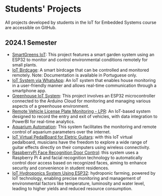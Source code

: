 # Students' Projects

All projects developed by students in the IoT for Embedded Systems course are accessible on GitHub.

## 2024.1 Semester

* [SmartGreens IoT](https://github.com/RicardoBozollan/SmartGreens_IoT): This project features a smart garden system using an ESP32 to monitor and control environmental conditions remotely for small plants.
* [IoT Birdcage](https://github.com/LordeKenji/IotProject_AquecedorViveiro): A smart birdcage that can be controlled and monitored remotely. Note: Documentation is available in Portuguese only.
* [IoT System via WhatsApp](https://github.com/ma-river/IOT2024/): An IoT system that enables house monitoring in a user-friendly manner and allows real-time communication through a smartphone app.
* [Greenhouse IoT System](https://github.com/nrazp/greenhouse-iot-system): This project involves an ESP32 microcontroller connected to the Arduino Cloud for monitoring and managing various aspects of a greenhouse environment.
* [Remote Vehicle License Plate Monitoring - LPR](https://github.com/johnbarbosas/LPR_Monitoring_System): An IoT-based system designed to record the entry and exit of vehicles, with data integration to PowerBI for real-time analytics.
* [Aquarium Automation](https://github.com/guixavier-14/Aquarium-Automation-Project): This system facilitates the monitoring and remote control of aquarium parameters over the internet.
* [IoT Virtual PedalBoard for Eletric Guitars](https://github.com/DimitriMargutti/IoT.SE.Opt.T----IoT-Virtual-guitar-pedal-board): with this IoT virtual pedalboard, musicians have the freedom to explore a wide range of guitar effects directly on their computers using wireless connectivity. 
* [RaspberryPi Face Recognition Door Control](https://github.com/Thiago5B/RaspberryPi-FaceRecognition-Door-Control): this system uses a Raspberry Pi 4 and facial recognition technology to automatically control door access based on recognized faces, aiming to enhance security and convenience in student residences.
* [IoT Hydroponics System Using ESP32](https://github.com/GuiMaFol/IoT-Hydroponics-System-Using-ESP32): hydroponic farming, powered by IoT technology, enabling precise monitoring and management of environmental factors like temperature, luminosity and water level, leading to higher yields and reduced resource consumption.